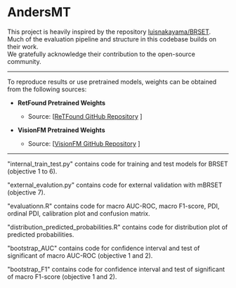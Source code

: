 # AndersMT
This project is heavily inspired by the repository [luisnakayama/BRSET](https://github.com/luisnakayama/BRSET).  
Much of the evaluation pipeline and structure in this codebase builds on their work.  
We gratefully acknowledge their contribution to the open-source community.

---

To reproduce results or use pretrained models, weights can be obtained from the following sources:

- **RetFound Pretrained Weights**  
  - Source: [[ReTFound GitHub Repository](https://github.com/rmaphoh/RETFound_MAE) ] 

- **VisionFM Pretrained Weights**  
  - Source: [[VisionFM GitHub Repository](https://github.com/ABILab-CUHK/VisionFM) ]  

---


"internal_train_test.py" contains code for training and test models for BRSET (objective 1 to 6).

"external_evalution.py" contains code for external validation with mBRSET (objective 7).

"evaluationn.R" contains code for macro AUC-ROC, macro F1-score, PDI, ordinal PDI, calibration plot and confusion matrix.

"distribution_predicted_probabilities.R" contains code for distribution plot of predicted probabilities.

"bootstrap_AUC" contains code for confidence interval and test of significant of macro AUC-ROC (objective 1 and 2).

"bootstrap_F1" contains code for confidence interval and test of significant of macro F1-score (objective 1 and 2).
